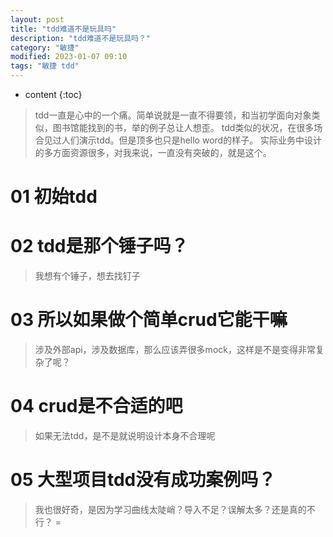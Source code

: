 ```yaml
---
layout: post
title: "tdd难道不是玩具吗"
description: "tdd难道不是玩具吗？"
category: "敏捷"
modified: 2023-01-07 09:10
tags: "敏捷 tdd"
---
```

* content
{:toc}

> tdd一直是心中的一个痛。简单说就是一直不得要领，和当初学面向对象类似，图书馆能找到的书，举的例子总让人想歪。
tdd类似的状况，在很多场合见过人们演示tdd。但是顶多也只是hello word的样子。
实际业务中设计的多方面资源很多，对我来说，一直没有突破的，就是这个。

<!-- more -->

# 01 初始tdd

# 02 tdd是那个锤子吗？
> 我想有个锤子，想去找钉子

# 03 所以如果做个简单crud它能干嘛
> 涉及外部api，涉及数据库，那么应该弄很多mock，这样是不是变得非常复杂了呢？


# 04 crud是不合适的吧
> 如果无法tdd，是不是就说明设计本身不合理呢

# 05 大型项目tdd没有成功案例吗？
> 我也很好奇，是因为学习曲线太陡峭？导入不足？误解太多？还是真的不行？
=

